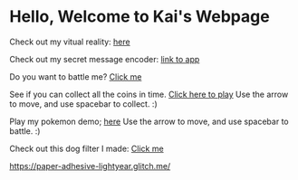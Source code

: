 # Hello, Welcome to Kai's Webpage
Check out my vitual reality: [here](https://abstracted-transparent-rondeletia.glitch.me/)

Check out my secret message encoder: [link to app](https://watery-organized-marquess.glitch.me/)

Do you want to battle me? [Click me](https://hulking-spotless-bank.glitch.me/)

See if you can collect all the coins in time. [Click here to play](https://aquamarine-organized-turtle.glitch.me/) Use the arrow to move, and use spacebar to collect. :)

Play my pokemon demo; [here](https://meowing-endurable-stoat.glitch.me/) Use the arrow to move, and use spacebar to battle. :)

Check out this dog filter I made: [Click me](https://field-cotton-shingle.glitch.me/)

https://paper-adhesive-lightyear.glitch.me/
